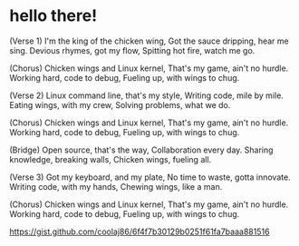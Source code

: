 # hello there!

(Verse 1)
I'm the king of the chicken wing,
Got the sauce dripping, hear me sing.
Devious rhymes, got my flow,
Spitting hot fire, watch me go.

(Chorus)
Chicken wings and Linux kernel,
That's my game, ain't no hurdle.
Working hard, code to debug,
Fueling up, with wings to chug.

(Verse 2)
Linux command line, that's my style,
Writing code, mile by mile.
Eating wings, with my crew,
Solving problems, what we do.

(Chorus)
Chicken wings and Linux kernel,
That's my game, ain't no hurdle.
Working hard, code to debug,
Fueling up, with wings to chug.

(Bridge)
Open source, that's the way,
Collaboration every day.
Sharing knowledge, breaking walls,
Chicken wings, fueling all.

(Verse 3)
Got my keyboard, and my plate,
No time to waste, gotta innovate.
Writing code, with my hands,
Chewing wings, like a man.

(Chorus)
Chicken wings and Linux kernel,
That's my game, ain't no hurdle.
Working hard, code to debug,
Fueling up, with wings to chug.

https://gist.github.com/coolaj86/6f4f7b30129b0251f61fa7baaa881516
